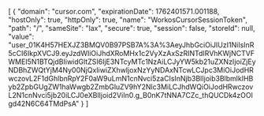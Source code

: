 <!-- contoh cookie account untuk cursor -->

[
{
"domain": "cursor.com",
"expirationDate": 1762401571.001188,
"hostOnly": true,
"httpOnly": true,
"name": "WorkosCursorSessionToken",
"path": "/",
"sameSite": "lax",
"secure": true,
"session": false,
"storeId": null,
"value": "user_01K4H57HEXJZ3BMQV0B97PSB7A%3A%3AeyJhbGciOiJIUzI1NiIsInR5cCI6IkpXVCJ9.eyJzdWIiOiJhdXRoMHx1c2VyXzAxSzRINTdIRVhKWjNCTVFWMEI5N1BTQjdBIiwidGltZSI6IjE3NTcyMTc1NzAiLCJyYW5kb21uZXNzIjoiZjEyNDBhZWQtYjM4Ny00NjQxIiwiZXhwIjoxNzYyNDAxNTcwLCJpc3MiOiJodHRwczovL2F1dGhlbnRpY2F0aW9uLmN1cnNvci5zaCIsInNjb3BlIjoib3BlbmlkIHByb2ZpbGUgZW1haWwgb2ZmbGluZV9hY2Nlc3MiLCJhdWQiOiJodHRwczovL2N1cnNvci5jb20iLCJ0eXBlIjoid2ViIn0.g_B0nK7tNNA7CZc_thQUCDk4zOOlgd42N6C64TMdPsA"
}
]
